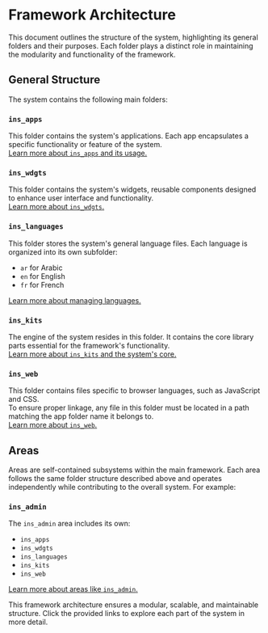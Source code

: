 # Framework Architecture

This document outlines the structure of the system, highlighting its general folders and their purposes. Each folder plays a distinct role in maintaining the modularity and functionality of the framework.

## General Structure

The system contains the following main folders:

### **`ins_apps`**
This folder contains the system's applications. Each app encapsulates a specific functionality or feature of the system.  
[Learn more about `ins_apps` and its usage.](/app)

### **`ins_wdgts`**
This folder contains the system's widgets, reusable components designed to enhance user interface and functionality.  
[Learn more about `ins_wdgts`.](#)

### **`ins_languages`**
This folder stores the system's general language files. Each language is organized into its own subfolder:
- `ar` for Arabic
- `en` for English
- `fr` for French

[Learn more about managing languages.](#)

### **`ins_kits`**
The engine of the system resides in this folder. It contains the core library parts essential for the framework's functionality.  
[Learn more about `ins_kits` and the system's core.](#)

### **`ins_web`**
This folder contains files specific to browser languages, such as JavaScript and CSS.  
To ensure proper linkage, any file in this folder must be located in a path matching the app folder name it belongs to.  
[Learn more about `ins_web`.](#)

## Areas

Areas are self-contained subsystems within the main framework. Each area follows the same folder structure described above and operates independently while contributing to the overall system. For example:

### **`ins_admin`**
The `ins_admin` area includes its own:
- `ins_apps`
- `ins_wdgts`
- `ins_languages`
- `ins_kits`
- `ins_web`

[Learn more about areas like `ins_admin`.](#)

This framework architecture ensures a modular, scalable, and maintainable structure. Click the provided links to explore each part of the system in more detail.


